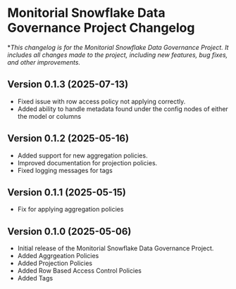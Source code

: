# Monitorial Snowflake Data Governance Project Changelog

**This changelog is for the Monitorial Snowflake Data Governance Project. It includes all changes made to the project, including new features, bug fixes, and other improvements.*

## Version 0.1.3 (2025-07-13)
- Fixed issue with row access policy not applying correctly.
- Added ability to handle metadata found under the config nodes of either the model or columns

## Version 0.1.2 (2025-05-16)
- Added support for new aggregation policies.
- Improved documentation for projection policies.
- Fixed logging messages for tags

## Version 0.1.1 (2025-05-15)
- Fix for applying aggregation policies

## Version 0.1.0 (2025-05-06)

- Initial release of the Monitorial Snowflake Data Governance Project.
- Added Aggrgeation Policies
- Added Projection Policies
- Added Row Based Access Control Policies
- Added Tags
